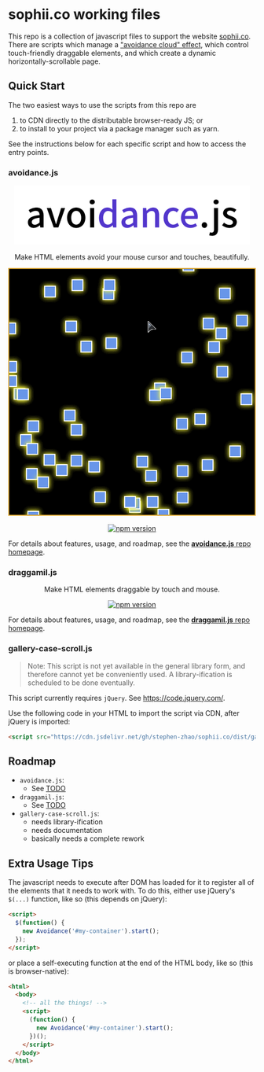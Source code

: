 # sophii.co working files

This repo is a collection of javascript files to support the website [sophii.co](https://sophii.co). There are scripts which manage a ["avoidance cloud" effect](https://github.com/stephen-zhao/sophii.co/tree/master/packages/avoidance), which control touch-friendly draggable elements, and which create a dynamic horizontally-scrollable page.


## Quick Start

The two easiest ways to use the scripts from this repo are

1. to CDN directly to the distributable browser-ready JS; or
2. to install to your project via a package manager such as yarn.

See the instructions below for each specific script and how to access the entry points.

### avoidance.js

<p align="center">
  <a href="https://github.com/stephen-zhao/sophii.co/tree/master/packages/avoidance"><img alt="avoidance.js logo" src="https://raw.githubusercontent.com/stephen-zhao/sophii.co/master/packages/avoidance/branding/avoidancejs_logo.png"/></a>
</p>
<p align="center">
    Make HTML elements avoid your mouse cursor and touches, beautifully.
</p>
<p align="center">
  <img alt="avoidance.js demo animation" src="https://raw.githubusercontent.com/stephen-zhao/sophii.co/master/packages/avoidance/docs/demo.gif"/>
</p>
<p align="center">
  <a href="https://badge.fury.io/js/%40zhaostephen%2Favoidance"><img src="https://badge.fury.io/js/%40zhaostephen%2Favoidance.svg" alt="npm version" height="18"></a>
</p>

For details about features, usage, and roadmap, see the [**avoidance.js** repo homepage](https://github.com/stephen-zhao/sophii.co/tree/master/packages/avoidance).

### draggamil.js

<p align="center">
    Make HTML elements draggable by touch and mouse.
</p>
<p align="center">
  <a href="https://badge.fury.io/js/%40zhaostephen%2Fdraggamil"><img src="https://badge.fury.io/js/%40zhaostephen%2Fdraggamil.svg" alt="npm version" height="18"></a>
</p>

For details about features, usage, and roadmap, see the [**draggamil.js** repo homepage](https://github.com/stephen-zhao/sophii.co/tree/master/packages/draggamil).

### gallery-case-scroll.js

> Note: This script is not yet available in the general library form, and therefore cannot yet be conveniently used. A library-ification is scheduled to be done eventually.

This script currently requires `jQuery`. See <https://code.jquery.com/>.

Use the following code in your HTML to import the script via CDN, after jQuery is imported:

```html
<script src="https://cdn.jsdelivr.net/gh/stephen-zhao/sophii.co/dist/gallery-case-scroll-v0.3.2.txt">
```

## Roadmap

- `avoidance.js`:
  - See [TODO](https://github.com/stephen-zhao/sophii.co/tree/master/packages/avoidance#todo)
- `draggamil.js`:
  - See [TODO](https://github.com/stephen-zhao/sophii.co/tree/master/packages/draggamil#todo)
- `gallery-case-scroll.js`:
  - needs library-ification
  - needs documentation
  - basically needs a complete rework


## Extra Usage Tips

The javascript needs to execute after DOM has loaded for it to register all of the elements that it needs to work with.
To do this, either use jQuery's `$(...)` function, like so (this depends on jQuery):

```html
<script>
  $(function() {
    new Avoidance('#my-container').start();
  });
</script>
```

or place a self-executing function at the end of the HTML body, like so (this is browser-native):

```html
<html>
  <body>
    <!-- all the things! -->
    <script>
      (function() {
        new Avoidance('#my-container').start();
      })();
    </script>
  </body>
</html>
```
